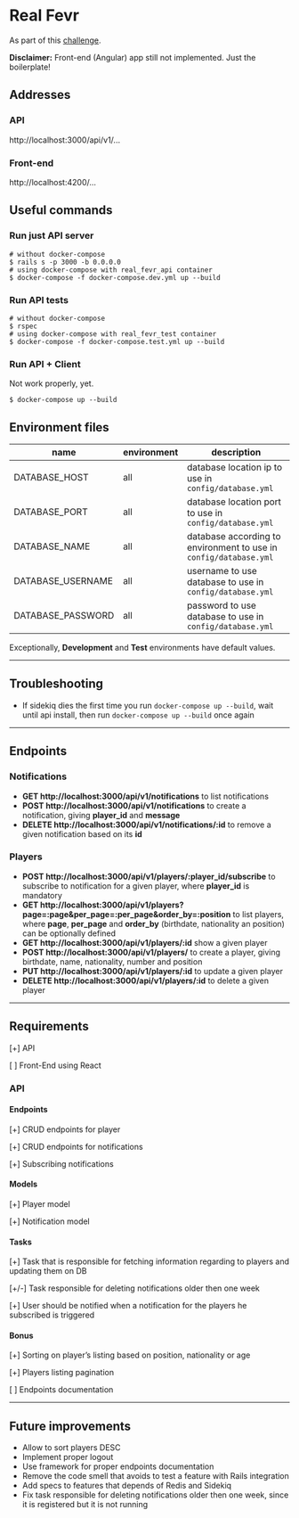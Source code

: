 # Real Fevr

As part of this [challenge](https://realfevr.github.io/challenge/).

**Disclaimer:** Front-end (Angular) app still not implemented. Just the boilerplate!

## Addresses

### API

http://localhost:3000/api/v1/...

### Front-end

http://localhost:4200/...

## Useful commands

### Run just API server

```shell
# without docker-compose
$ rails s -p 3000 -b 0.0.0.0
# using docker-compose with real_fevr_api container
$ docker-compose -f docker-compose.dev.yml up --build
```

### Run API tests

```shell
# without docker-compose
$ rspec
# using docker-compose with real_fevr_test container
$ docker-compose -f docker-compose.test.yml up --build
```

### Run API + Client

Not work properly, yet.

```shell
$ docker-compose up --build
```

## Environment files

| name              | environment | description                                                       |
| ----------------- | ----------- | ----------------------------------------------------------------- |
| DATABASE_HOST     | all         | database location ip to use in `config/database.yml`              |
| DATABASE_PORT     | all         | database location port to use in `config/database.yml`            |
| DATABASE_NAME     | all         | database according to environment to use in `config/database.yml` |
| DATABASE_USERNAME | all         | username to use database to use in `config/database.yml`          |
| DATABASE_PASSWORD | all         | password to use database to use in `config/database.yml`          |

Exceptionally, **Development** and **Test** environments have default values.

---

## Troubleshooting

- If sidekiq dies the first time you run `docker-compose up --build`, wait until api install, then run `docker-compose up --build` once again

---

## Endpoints

### Notifications

- **GET http://localhost:3000/api/v1/notifications** to list notifications
- **POST http://localhost:3000/api/v1/notifications** to create a notification, giving **player_id** and **message**
- **DELETE http://localhost:3000/api/v1/notifications/:id** to remove a given notification based on its **id**

### Players

- **POST http://localhost:3000/api/v1/players/:player_id/subscribe** to subscribe to notification for a given player, where **player_id** is mandatory
- **GET http://localhost:3000/api/v1/players?page=:page&per_page=:per_page&order_by=:position** to list players, where **page**, **per_page** and **order_by** (birthdate, nationality an position) can be optionally defined
- **GET http://localhost:3000/api/v1/players/:id** show a given player
- **POST http://localhost:3000/api/v1/players/** to create a player, giving birthdate, name, nationality, number and position
- **PUT http://localhost:3000/api/v1/players/:id** to update a given player
- **DELETE http://localhost:3000/api/v1/players/:id** to delete a given player

---

## Requirements

[+] API

[ ] Front-End using React

### API

#### Endpoints

[+] CRUD endpoints for player

[+] CRUD endpoints for notifications

[+] Subscribing notifications

#### Models

[+] Player model

[+] Notification model

#### Tasks

[+] Task that is responsible for fetching information regarding to players and updating them on DB

[+/-] Task responsible for deleting notifications older then one week

[+] User should be notified when a notification for the players he subscribed is triggered

#### Bonus

[+] Sorting on player’s listing based on position, nationality or age

[+] Players listing pagination

[ ] Endpoints documentation

---

## Future improvements

- Allow to sort players DESC
- Implement proper logout
- Use framework for proper endpoints documentation
- Remove the code smell that avoids to test a feature with Rails integration
- Add specs to features that depends of Redis and Sidekiq
- Fix task responsible for deleting notifications older then one week, since it is registered but it is not running
